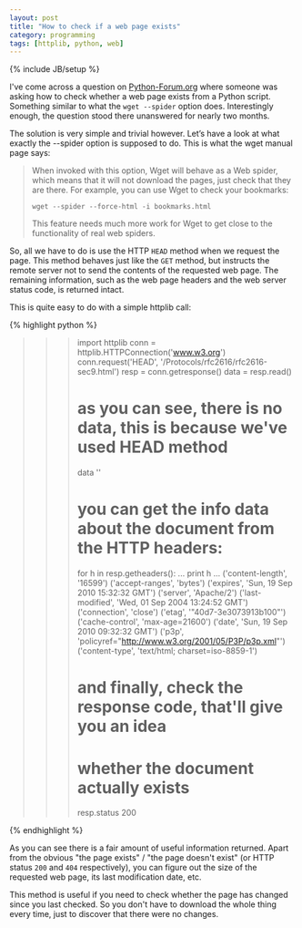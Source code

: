 ```yaml
---
layout: post
title: "How to check if a web page exists"
category: programming
tags: [httplib, python, web]
---
```

{% include JB/setup %}

I've come across a question on [Python-Forum.org](http://www.python-forum.org/pythonforum/viewtopic.php?f=5&p=94135) where someone was asking how to check whether a web page exists from a Python script. Something similar to what the `wget --spider` option does. Interestingly enough, the question stood there unanswered for nearly two months.

The solution is very simple and trivial however. Let’s have a look at what exactly the --spider option is supposed to do. This is what the wget manual page says:


> When invoked with this option, Wget will behave as a Web spider, which means that it will not download the pages, just check that they are there. For example, you can use Wget to check your bookmarks:
>  
> `wget --spider --force-html -i bookmarks.html`
>  
> This feature needs much more work for Wget to get close to the functionality of real web spiders.


So, all we have to do is use the HTTP `HEAD` method when we request the page. This method behaves just like the `GET` method, but instructs the remote server not to send the contents of the requested web page. The remaining information, such as the web page headers and the web server status code, is returned intact.

This is quite easy to do with a simple httplib call:

{% highlight python %}

>>> import httplib
>>> conn = httplib.HTTPConnection('www.w3.org')
>>> conn.request('HEAD', '/Protocols/rfc2616/rfc2616-sec9.html')
>>> resp = conn.getresponse()
>>> data = resp.read()
>>>
>>> # as you can see, there is no data, this is because we've used HEAD method
>>> data
''
>>>
>>> # you can get the info data about the document from the HTTP headers:
>>> for h in resp.getheaders():
...  print h
...
('content-length', '16599')
('accept-ranges', 'bytes')
('expires', 'Sun, 19 Sep 2010 15:32:32 GMT')
('server', 'Apache/2')
('last-modified', 'Wed, 01 Sep 2004 13:24:52 GMT')
('connection', 'close')
('etag', '"40d7-3e3073913b100"')
('cache-control', 'max-age=21600')
('date', 'Sun, 19 Sep 2010 09:32:32 GMT')
('p3p', 'policyref="http://www.w3.org/2001/05/P3P/p3p.xml"')
('content-type', 'text/html; charset=iso-8859-1')
>>>
>>> # and finally, check the response code, that'll give you an idea
>>> # whether the document actually exists
>>> resp.status
200
>>>

{% endhighlight %}


As you can see there is a fair amount of useful information returned. Apart from the obvious "the page exists" / "the page doesn't exist" (or HTTP status `200` and `404` respectively), you can figure out the size of the requested web page, its last modification date, etc.

This method is useful if you need to check whether the page has changed since you last checked. So you don't have to download the whole thing every time, just to discover that there were no changes.

